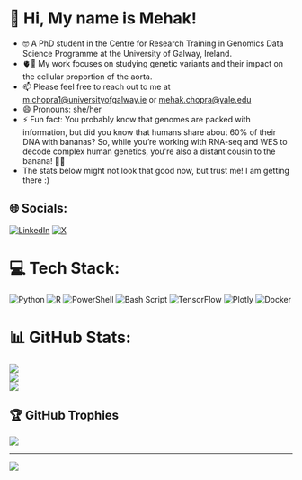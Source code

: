 # 💫 Hi, My name is Mehak!
- 🤓 A PhD student in the Centre for Research Training in Genomics Data Science Programme at the University of Galway, Ireland. <br/>
- 🫀🧬 My work focuses on studying genetic variants and their impact on the cellular proportion of the aorta. <br/>
- 📫 Please feel free to reach out to me at m.chopra1@universityofgalway.ie or mehak.chopra@yale.edu  <br/>
- 😄 Pronouns: she/her <br/>
- ⚡ Fun fact: You probably know that genomes are packed with information, but did you know that humans share about 60% of their DNA with bananas? So, while you’re working with RNA-seq and WES to decode complex human genetics, you're also a distant cousin to the banana! 🍌🔬 <br/>
- The stats below might not look that good now, but trust me! I am getting there :) 

## 🌐 Socials:
[![LinkedIn](https://img.shields.io/badge/LinkedIn-%230077B5.svg?logo=linkedin&logoColor=white)](https://linkedin.com/in/mehak-chopra) [![X](https://img.shields.io/badge/X-black.svg?logo=X&logoColor=white)](https://x.com/chopraamhk) 

# 💻 Tech Stack:
![Python](https://img.shields.io/badge/python-3670A0?style=for-the-badge&logo=python&logoColor=ffdd54) ![R](https://img.shields.io/badge/r-%23276DC3.svg?style=for-the-badge&logo=r&logoColor=white) ![PowerShell](https://img.shields.io/badge/PowerShell-%235391FE.svg?style=for-the-badge&logo=powershell&logoColor=white) ![Bash Script](https://img.shields.io/badge/bash_script-%23121011.svg?style=for-the-badge&logo=gnu-bash&logoColor=white) ![TensorFlow](https://img.shields.io/badge/TensorFlow-%23FF6F00.svg?style=for-the-badge&logo=TensorFlow&logoColor=white) ![Plotly](https://img.shields.io/badge/Plotly-%233F4F75.svg?style=for-the-badge&logo=plotly&logoColor=white) ![Docker](https://img.shields.io/badge/docker-%230db7ed.svg?style=for-the-badge&logo=docker&logoColor=white)

# 📊 GitHub Stats:
![](https://github-readme-stats.vercel.app/api?username=chopraamhk&theme=dark&hide_border=false&include_all_commits=false&count_private=false)<br/>
![](https://github-readme-streak-stats.herokuapp.com/?user=chopraamhk&theme=dark&hide_border=false)<br/>
![](https://github-readme-stats.vercel.app/api/top-langs/?username=chopraamhk&theme=dark&hide_border=false&include_all_commits=false&count_private=false&layout=compact)

## 🏆 GitHub Trophies
![](https://github-profile-trophy.vercel.app/?username=chopraamhk&theme=synthwave&no-frame=false&no-bg=false&margin-w=4)

---
[![](https://visitcount.itsvg.in/api?id=chopraamhk&icon=0&color=0)](https://visitcount.itsvg.in)
